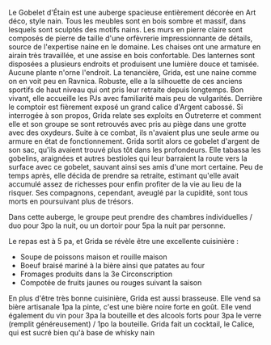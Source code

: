 Le Gobelet d'Étain est une auberge spacieuse entièrement décorée en Art déco, style nain. Tous les meubles sont en bois sombre et massif, dans lesquels sont sculptés des motifs nains. Les murs en pierre claire sont composés de pierre de taille d'une orfèvrerie impressionnante de détails, source de l'expertise naine en le domaine. Les chaises ont une armature en airain très travaillée, et une assise en bois confortable. Des lanternes sont disposées a plusieurs endroits et produisent une lumière douce et tamisée. Aucune plante n'orne l'endroit.
La tenancière, Grida, est une naine comme on en voit peu en Ravnica. Robuste, elle a la silhouette de ces anciens sportifs de haut niveau qui ont pris leur retraite depuis longtemps. Bon vivant, elle accueille les PJs avec familiarité mais peu de vulgarités. Derrière le comptoir est fièrement exposé un grand calice d'Argent cabossé. Si interrogée à son propos, Grida relate ses exploits en Outreterre et comment elle et son groupe se sont retrouvés avec pris au piège dans une grotte avec des oxydeurs. Suite à ce combat, ils n'avaient plus une seule arme ou armure en état de fonctionnement. Grida sortit alors ce gobelet d'argent de son sac, qu'ils avaient trouvé plus tôt dans les profondeurs. Elle tabassa les gobelins, araignées et autres bestioles qui leur barraient la route vers la surface avec ce gobelet, sauvant ainsi ses amis d'une mort certaine. Peu de temps après, elle décida de prendre sa retraite, estimant qu'elle avait accumulé assez de richesses pour enfin profiter de la vie au lieu de la risquer. Ses compagnons, cependant, aveuglé par la cupidité, sont tous morts en poursuivant plus de trésors.

Dans cette auberge, le groupe peut prendre des chambres individuelles / duo pour 3po la nuit, ou un dortoir pour 5pa la nuit par personne. 

Le repas est à 5 pa, et Grida se révèle être une excellente cuisinière : 
- Soupe de poissons maison et rouille maison
- Boeuf braisé mariné à la bière ainsi que patates au four
- Fromages produits dans la 3e Circonscription
- Compotée de fruits jaunes ou rouges suivant la saison

En plus d'être très bonne cuisinière, Grida est aussi brasseuse. Elle vend sa bière artisanale 1pa la pinte, c'est une bière noire forte en goût. Elle vend également du vin pour 3pa la bouteille et des alcools forts pour 3pa le verre (remplit généreusement) / 1po la bouteille.
Grida fait un cocktail, le Calice, qui est sucré bien qu'à base de whisky nain